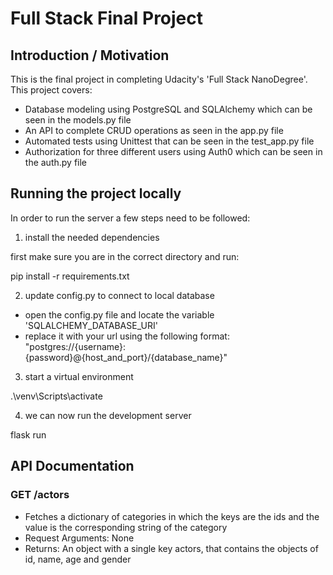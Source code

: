 # Full Stack Final Project

## Introduction / Motivation
This is the final project in completing Udacity's 'Full Stack NanoDegree'. This project covers:
- Database modeling using PostgreSQL and SQLAlchemy which can be seen in the models.py file
- An API to complete CRUD operations as seen in the app.py file
- Automated tests using Unittest that can be seen in the test_app.py file
- Authorization for three different users using Auth0 which can be seen in the auth.py file

## Running the project locally

In order to run the server a few steps need to be followed:

1. install the needed dependencies

first make sure you are in the correct directory and run:

pip install -r requirements.txt

2. update config.py to connect to local database

- open the config.py file and locate the variable 'SQLALCHEMY_DATABASE_URI'
- replace it with your url using the following format: "postgres://{username}:{password}@{host_and_port}/{database_name}"

3. start a virtual environment

.\venv\Scripts\activate

4. we can now run the development server
 
flask run

## API Documentation

### GET /actors

- Fetches a dictionary of categories in which the keys are the ids and the value is the corresponding string of the category
- Request Arguments: None
- Returns: An object with a single key actors, that contains the objects of id, name, age and gender
